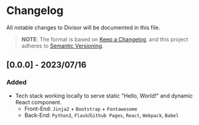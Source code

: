 # Changelog

All notable changes to Divisor will be documented in this file.

> **NOTE**: The format is based on [Keep a Changelog](https://keepachangelog.com/en/1.0.0/),
> and this project adheres to [Semantic Versioning](https://semver.org/spec/v2.0.0.html).

## [0.0.0] - 2023/07/16

### Added
- Tech stack working locally to serve static "Hello, World!" and dynamic React component.
  - Front-End: `Jinja2` + `Bootstrap` + `Fontawesome`
  - Back-End: `Python3`, `Flask`/`Github Pages`, `React`, `Webpack`, `Babel`
